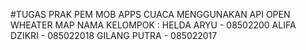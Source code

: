 #TUGAS PRAK PEM MOB APPS CUACA MENGGUNAKAN API OPEN WHEATER MAP
NAMA KELOMPOK : 
HELDA ARYU   - 08502200
ALIFA DZIKRI - 085022018
GILANG PUTRA - 085022017
